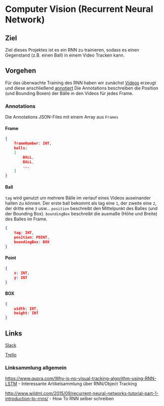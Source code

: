 # Computer Vision (Recurrent Neural Network)

## Ziel
Ziel dieses Projektes ist es ein RNN zu trainieren, sodass es einen Gegenstand (z.B. einen Ball) in einem Video Tracken kann.

## Vorgehen
Für das überwachte Training des RNN haben wir zunächst [Videos](./Videos) erzeugt und diese anschließend [annotiert](./Annotations)
Die Annotations beschreiben die Position (und Bounding Boxen) der Bälle in den Videos für jedes Frame.

### Annotations
Die Annotations JSON-Files mit einem Array aus `Frames`

#### Frame
```JSON
{
	frameNumber: INT,
	balls: 
	[
		BALL,
		BALL,
		...
	]
}
```  

#### Ball
`tag` wird genutzt um mehrere Bälle im verlauf eines Videos auseinander halten zu können.
Der erste ball bekommt als tag eine `1`, der zweite eine `2`, der dritte eine `3` usw...
`position` beschreibt den Mittelpunkt des Balles (und der Bounding Box).
`boundingBox` beschreibt die ausmaße (Höhe und Breite) des Balles im Frame.
```JSON
{
	tag: INT,
	position: POINT,
	boundingBox: BOX
}
```  

#### Point
```JSON
{
	x: INT,
	y: INT
}
```  

#### BOX
```JSON
{
	width: INT,
	height: INT
}
```  

## Links

[Slack](https://computer-vision-rnn.slack.com)

[Trello](https://trello.com/b/XAJalI7K/rnn-computer-vision)

### Linksammlung allgemein
https://www.quora.com/Why-is-no-visual-tracking-algorithm-using-RNN-LSTM - Interessante Artikelsammlung über RNN/Object Tracking

http://www.wildml.com/2015/09/recurrent-neural-networks-tutorial-part-1-introduction-to-rnns/ - How To RNN selber schreiben
